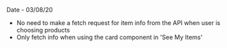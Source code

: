 Date - 03/08/20

- No need to make a fetch request for item info from the API when user is choosing products
- Only fetch info when using the card component in 'See My Items'
